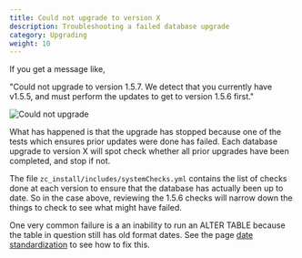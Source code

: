 ```yaml
---
title: Could not upgrade to version X
description: Troubleshooting a failed database upgrade
category: Upgrading 
weight: 10
---
```


If you get a message like, 

"Could not upgrade to version 1.5.7.  We detect that you currently have v1.5.5, and must perform the updates to get to version 1.5.6 first." 

![Could not upgrade](/images/could_not_upgrade.png)

What has happened is that the upgrade has stopped because one of the tests which ensures prior updates were done has failed.  Each database upgrade to version X will spot check whether all prior upgrades have been completed, and stop if not. 

The file `zc_install/includes/systemChecks.yml` contains the list of checks done at each version to ensure that the database has actually been up to date.  So in the case above, reviewing the 1.5.6 checks will narrow down the things to check to see what might have failed.

One very common failure is a an inability to run an ALTER TABLE because the table in question still has old format dates.  See the page [date standardization](/user/upgrading/date_standardization/) to see how to fix this.

